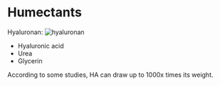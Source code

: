 # Humectants

Hyaluronan:
![hyaluronan](https://upload.wikimedia.org/wikipedia/commons/b/b3/Hyaluronan.svg)

* Hyaluronic acid
* Urea
* Glycerin

According to some studies, HA can draw up to 1000x times its weight. 

